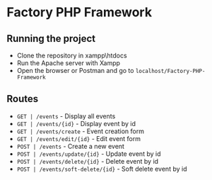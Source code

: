 # Factory PHP Framework

## Running the project

- Clone the repository in xampp\htdocs
- Run the Apache server with Xampp
- Open the browser or Postman and go to `localhost/Factory-PHP-Framework`

## Routes

- `GET | /events` - Display all events
- `GET | /events/{id}` - Display event by id
- `GET | /events/create` - Event creation form
- `GET | /events/edit/{id}` - Edit event form
- `POST | /events` - Create a new event
- `POST | /events/update/{id}` - Update event by id
- `POST | /events/delete/{id}` - Delete event by id
- `POST | /events/soft-delete/{id}` - Soft delete event by id